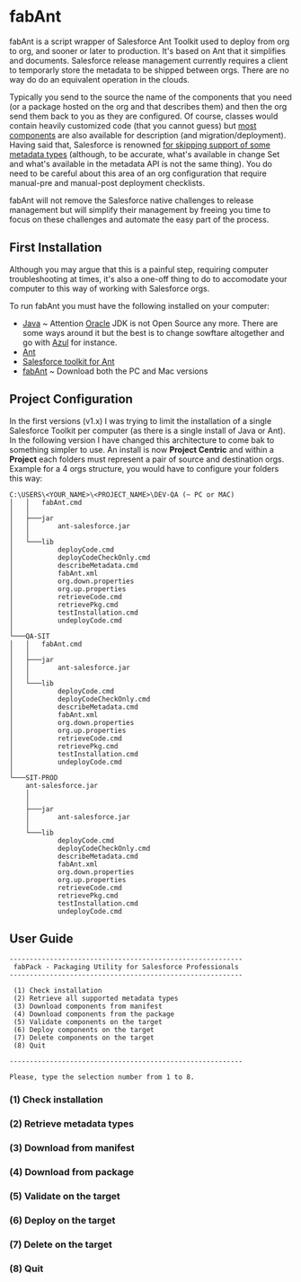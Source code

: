 # fabAnt

fabAnt is a script wrapper of Salesforce Ant Toolkit used to deploy from org to org, and sooner or later to production.
It's based on Ant that it simplifies and documents. Salesforce release management currently requires a client to temporarly store the metadata to be shipped between orgs. There are no way do do an equivalent operation in the clouds.

Typically you send to the source the name of the components that you need (or a package hosted on the org and that describes them) and then the org send them back to you as they are configured. Of course, classes would contain heavily customized code (that you cannot guess) but [most components](https://developer.salesforce.com/docs/metadata-coverage) are also available for description (and migration/deployment). Having said that, Salesforce is renowned [for skipping support of some metadata types](https://help.salesforce.com/articleView?id=sf.changesets_about_components.htm&type=5) (although, to be accurate, what's available in change Set and what's available in the metadata API is not the same thing). You do need to be careful about this area of an org configuration that require manual-pre and manual-post deployment checklists.

fabAnt will not remove the Salesforce native challenges to release management but will simplify their management by freeing you time to focus on these challenges and automate the easy part of the process.

## First Installation

Although you may argue that this is a painful step, requiring computer troubleshooting at times, it's also a one-off thing to do to accomodate your computer to this way of working with Salesforce orgs.

To run fabAnt you must have the following installed on your computer:

* [Java](https://www.azul.com/downloads/zulu-community/?package=jdk) ~ Attention [Oracle](https://www.oracle.com/uk/downloads/licenses/javase-license1.html) JDK is not Open Source any more. There are some ways around it but the best is to change sowftare altogether and go with [Azul](https://www.azul.com/products/zulu-enterprise/jdk-comparison-matrix/) for instance.
* [Ant](https://ant.apache.org/manual/install.html)
* [Salesforce toolkit for Ant](https://developer.salesforce.com/docs/atlas.en-us.daas.meta/daas/forcemigrationtool_install.htm)
* [fabAnt](https://github.com/fcathala/fabAnt/archive/master.zip) ~ Download both the PC and Mac versions

## Project Configuration

In the first versions (v1.x) I was trying to limit the installation of a single Salesforce Toolkit per computer (as there is a single install of Java or Ant). In the following version I have changed this architecture to come bak to something simpler to use. An install is now **Project Centric** and within a **Project** each folders must represent a pair of source and destination orgs. Example for a 4 orgs structure, you would have to configure your folders this way:

```
C:\USERS\<YOUR_NAME>\<PROJECT_NAME>\DEV-QA (~ PC or MAC)
│   │   fabAnt.cmd
│   │
│   ├───jar
│   │       ant-salesforce.jar
│   │
│   └───lib
│           deployCode.cmd
│           deployCodeCheckOnly.cmd
│           describeMetadata.cmd
│           fabAnt.xml
│           org.down.properties
│           org.up.properties
│           retrieveCode.cmd
│           retrievePkg.cmd
│           testInstallation.cmd
│           undeployCode.cmd
│
└───QA-SIT
│   │   fabAnt.cmd
│   │
│   ├───jar
│   │       ant-salesforce.jar
│   │
│   └───lib
│           deployCode.cmd
│           deployCodeCheckOnly.cmd
│           describeMetadata.cmd
│           fabAnt.xml
│           org.down.properties
│           org.up.properties
│           retrieveCode.cmd
│           retrievePkg.cmd
│           testInstallation.cmd
│           undeployCode.cmd
│
└───SIT-PROD
    ant-salesforce.jar
    │
    │
    ├───jar
    │       ant-salesforce.jar
    │
    └───lib
            deployCode.cmd
            deployCodeCheckOnly.cmd
            describeMetadata.cmd
            fabAnt.xml
            org.down.properties
            org.up.properties
            retrieveCode.cmd
            retrievePkg.cmd
            testInstallation.cmd
            undeployCode.cmd
```

## User Guide

```
----------------------------------------------------------
 fabPack - Packaging Utility for Salesforce Professionals
----------------------------------------------------------

 (1) Check installation
 (2) Retrieve all supported metadata types
 (3) Download components from manifest
 (4) Download components from the package
 (5) Validate components on the target
 (6) Deploy components on the target
 (7) Delete components on the target
 (8) Quit

----------------------------------------------------------

Please, type the selection number from 1 to 8.
```

### (1) Check installation

### (2) Retrieve metadata types

### (3) Download from manifest

### (4) Download from package

### (5) Validate on the target

### (6) Deploy on the target

### (7) Delete on the target
### (8) Quit

